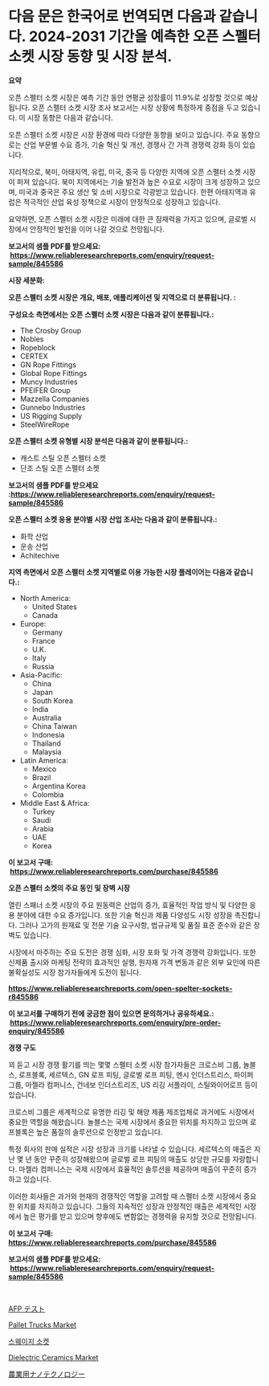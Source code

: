 <p><h1>다음 문은 한국어로 번역되면 다음과 같습니다. 2024-2031 기간을 예측한 오픈 스펠터 소켓 시장 동향 및 시장 분석.</h1></p><p><strong>요약</strong></p>
<p><p>오픈 스펠터 소켓 시장은 예측 기간 동안 연평균 성장률이 11.9%로 성장할 것으로 예상됩니다. 오픈 스펠터 소켓 시장 조사 보고서는 시장 상황에 특정하게 중점을 두고 있습니다. 이 시장 동향은 다음과 같습니다.</p><p>오픈 스펠터 소켓 시장은 시장 환경에 따라 다양한 동향을 보이고 있습니다. 주요 동향으로는 산업 부문별 수요 증가, 기술 혁신 및 개선, 경쟁사 간 가격 경쟁력 강화 등이 있습니다.</p><p>지리적으로, 북미, 아태지역, 유럽, 미국, 중국 등 다양한 지역에 오픈 스펠터 소켓 시장이 퍼져 있습니다. 북미 지역에서는 기술 발전과 높은 수요로 시장이 크게 성장하고 있으며, 미국과 중국은 주요 생산 및 소비 시장으로 각광받고 있습니다. 한편 아태지역과 유럽은 적극적인 산업 육성 정책으로 시장이 안정적으로 성장하고 있습니다.</p><p>요약하면, 오픈 스펠터 소켓 시장은 미래에 대한 큰 잠재력을 가지고 있으며, 글로벌 시장에서 안정적인 발전을 이어 나갈 것으로 전망됩니다.</p></p>
<p><strong>보고서의 샘플 PDF를 받으세요: &nbsp;<a href="https://www.reliableresearchreports.com/enquiry/request-sample/845586">https://www.reliableresearchreports.com/enquiry/request-sample/845586</a></strong></p>
<p><strong>시장 세분화:</strong></p>
<p><strong> 오픈 스펠터 소켓 시장은 개요, 배포, 애플리케이션 및 지역으로 더 분류됩니다. :</strong></p>
<p><strong>구성요소 측면에서는 오픈 스펠터 소켓 시장은 다음과 같이 분류됩니다.:</strong></p>
<p><ul><li>The Crosby Group</li><li>Nobles</li><li>Ropeblock</li><li>CERTEX</li><li>GN Rope Fittings</li><li>Global Rope Fittings</li><li>Muncy Industries</li><li>PFEIFER Group</li><li>Mazzella Companies</li><li>Gunnebo Industries</li><li>US Rigging Supply</li><li>SteelWireRope</li></ul></p>
<p><strong> 오픈 스펠터 소켓 유형별 시장 분석은 다음과 같이 분류됩니다.:</strong></p>
<p><ul><li>캐스트 스틸 오픈 스펠터 소켓</li><li>단조 스틸 오픈 스펠터 소켓</li></ul></p>
<p><strong>보고서의 샘플 PDF를 받으세요 :<a href="https://www.reliableresearchreports.com/enquiry/request-sample/845586">https://www.reliableresearchreports.com/enquiry/request-sample/845586</a></strong></p>
<p><strong> 오픈 스펠터 소켓 응용 분야별 시장 산업 조사는 다음과 같이 분류됩니다.:</strong></p>
<p><ul><li>화학 산업</li><li>운송 산업</li><li>Achitechive</li></ul></p>
<p><strong>지역 측면에서 오픈 스펠터 소켓 지역별로 이용 가능한 시장 플레이어는 다음과 같습니다.:</strong></p>
<p><ul>
    <li>
        North America:
        <ul>
            <li>United States</li>
            <li>Canada</li>
        </ul>
    </li>
    <li>
        Europe:
        <ul>
            <li>Germany</li>
            <li>France</li>
            <li>U.K.</li>
            <li>Italy</li>
            <li>Russia</li>
        </ul>
    </li>
    <li>
        Asia-Pacific:
        <ul>
            <li>China</li>
            <li>Japan</li>
            <li>South Korea</li>
            <li>India</li>
            <li>Australia</li>
            <li>China Taiwan</li>
            <li>Indonesia</li>
            <li>Thailand</li>
            <li>Malaysia</li>
        </ul>
    </li>
    <li>
        Latin America:
        <ul>
            <li>Mexico</li>
            <li>Brazil</li>
            <li>Argentina Korea</li>
            <li>Colombia</li>
        </ul>
    </li>
    <li>
        Middle East & Africa:
        <ul>
            <li>Turkey</li>
            <li>Saudi</li>
            <li>Arabia</li>
            <li>UAE</li>
            <li>Korea</li>
        </ul>
    </li>
    </ul></p>
<p><strong>이 보고서 구매: &nbsp;<a href="https://www.reliableresearchreports.com/purchase/845586">https://www.reliableresearchreports.com/purchase/845586</a></strong></p>
<p><strong>오픈 스펠터 소켓의 주요 동인 및 장벽 시장</strong></p>
<p><p>열린 스패너 소켓 시장의 주요 원동력은 산업의 증가, 효율적인 작업 방식 및 다양한 응용 분야에 대한 수요 증가입니다. 또한 기술 혁신과 제품 다양성도 시장 성장을 촉진합니다. 그러나 고가의 원재료 및 전문 기술 요구사항, 법규규제 및 품질 표준 준수와 같은 장벽도 있습니다.</p><p>시장에서 마주하는 주요 도전은 경쟁 심화, 시장 포화 및 가격 경쟁력 강화입니다. 또한 신제품 출시와 마케팅 전략의 효과적인 실행, 원자재 가격 변동과 같은 외부 요인에 따른 불확실성도 시장 참가자들에게 도전이 됩니다.</p></p>
<p><strong><a href="https://www.reliableresearchreports.com/open-spelter-sockets-r845586">https://www.reliableresearchreports.com/open-spelter-sockets-r845586</a></strong></p>
<p><strong>이 보고서를 구매하기 전에 궁금한 점이 있으면 문의하거나 공유하세요.: &nbsp;<a href="https://www.reliableresearchreports.com/enquiry/pre-order-enquiry/845586">https://www.reliableresearchreports.com/enquiry/pre-order-enquiry/845586</a></strong></p>
<p><strong>경쟁 구도</strong></p>
<p><p>꾀 듣고 시장 경쟁 활기를 띄는 몇몇 스펠터 소켓 시장 참가자들은 크로스비 그룹, 놀블스, 로프블록, 세르텍스, GN 로프 피팅, 글로벌 로프 피팅, 멘시 인더스트리스, 파이퍼 그룹, 마젤라 컴퍼니스, 건네보 인더스트리즈, US 리깅 서플라이, 스틸와이어로프 등이 있습니다. </p><p>크로스비 그룹은 세계적으로 유명한 리깅 및 해양 제품 제조업체로 과거에도 시장에서 중요한 역할을 해왔습니다. 놀블스는 국제 시장에서 중요한 위치를 차지하고 있으며 로프블록은 높은 품질의 솔루션으로 인정받고 있습니다. </p><p>특정 회사의 판매 실적은 시장 성장과 크기를 나타낼 수 있습니다. 세르텍스의 매출은 지난 몇 년 동안 꾸준히 성장해왔으며 글로벌 로프 피팅의 매출도 상당한 규모를 자랑합니다. 마젤라 컴퍼니스는 국제 시장에서 효율적인 솔루션을 제공하며 매출이 꾸준히 증가하고 있습니다. </p><p>이러한 회사들은 과거와 현재의 경쟁적인 역할을 고려할 때 스펠터 소켓 시장에서 중요한 위치를 차지하고 있습니다. 그들의 지속적인 성장과 안정적인 매출은 세계적인 시장에서 높은 평가를 받고 있으며 향후에도 변함없는 경쟁력을 유지할 것으로 전망됩니다.</p></p>
<p><strong>이 보고서 구매: &nbsp; <a href="https://www.reliableresearchreports.com/purchase/845586">https://www.reliableresearchreports.com/purchase/845586</a></strong></p>
<p><strong>보고서의 샘플 PDF를 받으세요: &nbsp;<a href="https://www.reliableresearchreports.com/enquiry/request-sample/845586">https://www.reliableresearchreports.com/enquiry/request-sample/845586</a></strong><strong></strong></p>
<p>&nbsp;</p>
<p><p><a href="https://github.com/dzy793153605/Market-Research-Report-List-1/blob/main/744457920811.md">AFP テスト</a></p><p><a href="https://github.com/WillieWoodard/Market-Research-Report-List-4/blob/main/pallet-trucks-market.md">Pallet Trucks Market</a></p><p><a href="https://github.com/plelbej847484502/Market-Research-Report-List-1/blob/main/655395319281.md">스웨이지 소켓</a></p><p><a href="https://issuu.com/reportprime-2/docs/dielectric-ceramics-market-size-2030.pptx">Dielectric Ceramics Market</a></p><p><a href="https://github.com/EthanMorar2011/Market-Research-Report-List-1/blob/main/901970920812.md">農業用ナノテクノロジー</a></p></p>
